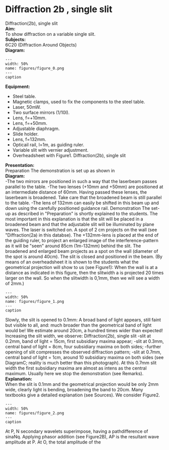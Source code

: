 # Diffraction 2b , single slit 
 Diffraction(2b), single slit   
<b> Aim: </b>  
 To show diffraction on a variable single slit.    
<b> Subjects: </b>  
 6C20 (Diffraction Around Objects)   
<b> Diagram: </b>  
   
```{figure} figures/figure_0.png  
---  
width: 50%  
name: figures/figure_0.png  
---  
caption  
``` 
      
<b> Equipment: </b>  
 
 *  Steel table. 
 *  Magnetic clamps, used to fix the components to the steel table. 
 *  Laser, 50mW. 
 *  Two surface mirrors (1/10l). 
 *  Lens, f=+10mm. 
 *  Lens, f=+50mm. 
 *  Adjustable diaphragm. 
 *  Slide holder. 
 *  Lens, f=132mm. 
 *  Opticail rail, l=1m, as guiding ruler. 
 *  Variable slit with vernier adjustment. 
 *  Overheadsheet with Figure1. Diffraction(2b), single slit
    
<b> Presentation: </b>  
 Preparation The demonstration is set up as shown in   
<b> Diagram: </b>  
 -The two mirrors are positioned in such a way that the laserbeam passes parallel to the table. -The two lenses (+10mm and +50mm) are positioned at an intermediate distance of 60mm. Having passed these lenses, the laserbeam is broadened. Take care that the broadened beam is still parallel to the table. -The lens of 132mm can easily be shifted in this beam up and down using the carefully positioned guidance rail. Demonstration The set-up as described in "Preparation" is shortly explained to the students. The most important in this explanation is that the slit will be placed in a broadened beam and that the adjustable slit will be illuminated by plane waves. The laser is switched on. A spot of 2 cm projects on the wall (see "Diffraction(2a) in this databse). The +132mm-lens is placed at the end of the guiding ruler, to project an enlarged image of the interference-pattern as it will be "seen" around 85cm (1m-132mm) behind the slit. The broadened and enlarged beam projects as a spot on the wall (diameter of the spot is around 40cm). The slit is closed and positioned in the beam. (By means of an overheadsheet it is shown to the students what the geometrical projection will show to us (see Figure1): When the wall is at a distance as indicated in this figure, then the slitwidth a is projected 20 times larger on the wall. So when the slitwidth is 0,1mm, then we will see a width of 2mm.)     
```{figure} figures/figure_1.png  
---  
width: 50%  
name: figures/figure_1.png  
---  
caption  
``` 
 Slowly, the slit is opened to 0.1mm: A broad band of light appears, still faint but visible to all, and: much broader than the geometrical band of light would be! We estimate around 20cm, a hundred times wider than expected! Increasing the slit width, we observe: Diffraction(2b), single slit -slit at 0.2mm, band of light = 15cm, first subsidiary maxima appear; -slit at 0.3mm, central band of light = 8cm, four subsidiary maxima on both sides; -further opening of slit compresses the observed diffraction pattern; -slit at 0.7mm, central band of light = 1cm, around 10 subsidiary maxima on both sides (see DiagramC; reality is much better than this photograph). At this 0.7mm slit width the first subsidiary maxima are almost as intens as the central maximum. Usually here we stop the demonstration (see Remarks).    
<b> Explanation: </b>  
 When the slit is 0.1mm and the geometrical projection would be only 2mm wide, clearly light is bending, broadening the band to 20cm. Many textbooks give a detailed explanation (see Sources). We consider Figure2.   
```{figure} figures/figure_2.png  
---  
width: 50%  
name: figures/figure_2.png  
---  
caption  
``` 
 At P, N secondary wavelets superimpose, having a pathdifference of sinaNq. Applying phasor addition (see Figure2B), AP is the resultant wave amplitude at P. At O, the total amplitude of the 